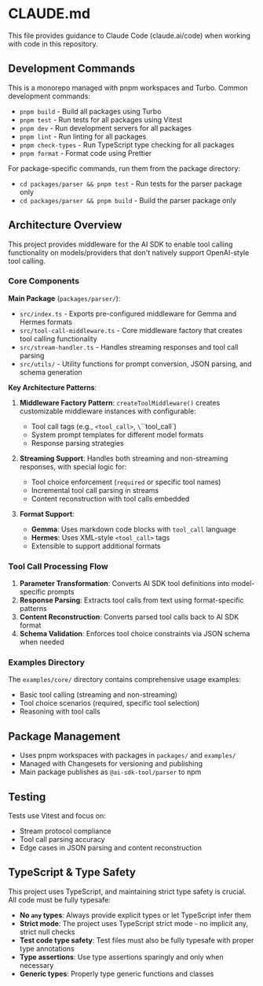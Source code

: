 # CLAUDE.md

This file provides guidance to Claude Code (claude.ai/code) when working with code in this repository.

## Development Commands

This is a monorepo managed with pnpm workspaces and Turbo. Common development commands:

- `pnpm build` - Build all packages using Turbo
- `pnpm test` - Run tests for all packages using Vitest
- `pnpm dev` - Run development servers for all packages
- `pnpm lint` - Run linting for all packages
- `pnpm check-types` - Run TypeScript type checking for all packages
- `pnpm format` - Format code using Prettier

For package-specific commands, run them from the package directory:

- `cd packages/parser && pnpm test` - Run tests for the parser package only
- `cd packages/parser && pnpm build` - Build the parser package only

## Architecture Overview

This project provides middleware for the AI SDK to enable tool calling functionality on models/providers that don't natively support OpenAI-style tool calling.

### Core Components

**Main Package** (`packages/parser/`):

- `src/index.ts` - Exports pre-configured middleware for Gemma and Hermes formats
- `src/tool-call-middleware.ts` - Core middleware factory that creates tool calling functionality
- `src/stream-handler.ts` - Handles streaming responses and tool call parsing
- `src/utils/` - Utility functions for prompt conversion, JSON parsing, and schema generation

**Key Architecture Patterns**:

1. **Middleware Factory Pattern**: `createToolMiddleware()` creates customizable middleware instances with configurable:
   - Tool call tags (e.g., `<tool_call>`, `\`\`\`tool_call`)
   - System prompt templates for different model formats
   - Response parsing strategies

2. **Streaming Support**: Handles both streaming and non-streaming responses, with special logic for:
   - Tool choice enforcement (`required` or specific tool names)
   - Incremental tool call parsing in streams
   - Content reconstruction with tool calls embedded

3. **Format Support**:
   - **Gemma**: Uses markdown code blocks with `tool_call` language
   - **Hermes**: Uses XML-style `<tool_call>` tags
   - Extensible to support additional formats

### Tool Call Processing Flow

1. **Parameter Transformation**: Converts AI SDK tool definitions into model-specific prompts
2. **Response Parsing**: Extracts tool calls from text using format-specific patterns
3. **Content Reconstruction**: Converts parsed tool calls back to AI SDK format
4. **Schema Validation**: Enforces tool choice constraints via JSON schema when needed

### Examples Directory

The `examples/core/` directory contains comprehensive usage examples:

- Basic tool calling (streaming and non-streaming)
- Tool choice scenarios (required, specific tool selection)
- Reasoning with tool calls

## Package Management

- Uses pnpm workspaces with packages in `packages/` and `examples/`
- Managed with Changesets for versioning and publishing
- Main package publishes as `@ai-sdk-tool/parser` to npm

## Testing

Tests use Vitest and focus on:

- Stream protocol compliance
- Tool call parsing accuracy
- Edge cases in JSON parsing and content reconstruction

## TypeScript & Type Safety

This project uses TypeScript, and maintaining strict type safety is crucial. All code must be fully typesafe:

- **No `any` types**: Always provide explicit types or let TypeScript infer them
- **Strict mode**: The project uses TypeScript strict mode - no implicit any, strict null checks
- **Test code type safety**: Test files must also be fully typesafe with proper type annotations
- **Type assertions**: Use type assertions sparingly and only when necessary
- **Generic types**: Properly type generic functions and classes
